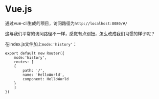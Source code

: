 # Vue.js

通过vue-cli生成的项目，访问路径为`http://localhost:8080/#/`

这与我们平常的访问路径不一样，感觉有点别扭，怎么改成我们习惯的样子呢？

在index.js文件加上`mode:'history'`：

```
export default new Router({
    mode:'history',
    routes: [
    {
        path: '/',
        name: 'HelloWorld',
        component: HelloWorld
    }
    ]
})
```



